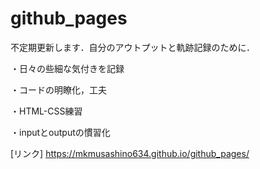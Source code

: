 # github_pages
不定期更新します．自分のアウトプットと軌跡記録のために．

・日々の些細な気付きを記録

・コードの明瞭化，工夫

・HTML-CSS練習

・inputとoutputの慣習化

[リンク]
https://mkmusashino634.github.io/github_pages/
